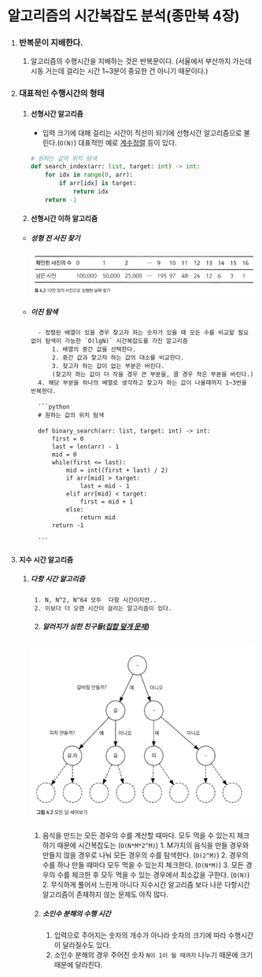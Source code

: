 # 알고리즘의 시간복잡도 분석(종만북 4장)

1. ### 반복문이 지배한다.

    1. 알고리즘의 수행시간을 지배하는 것은 반복문이다. (서울에서 부산까지 가는데 시동 거는데 걸리는 시간 1~3분이 중요한 건 아니기 때문이다.)

2. ### 대표적인 수행시간의 형태

    1. #### 선형시간 알고리즘
      
        - 입력 크기에 대해 걸리는 시간이 직선이 되기에 선형시간 알고리즘으로 불린다.(`O(N)`)
    대표적인 예로 [계수정렬](https://bowbowbow.tistory.com/8) 등이 있다.
        
        ``` python
        # 원하는 값의 위치 탐색
        def search_index(arr: list, target: int) -> int:
            for idx in range(0, arr):
                if arr[idx] is target:
                    return idx
            return -1
        ```
        
    2. #### 선형시간 이하 알고리즘
    
    - ##### 성형 전 사진 찾기
    
        ![](../../img/theory/01-TimeComplexity/search-plastic-surgery.png)
    
    - ##### 이진 탐색
          
            - 정렬된 배열이 있을 경우 찾고자 하는 숫자가 있을 때 모든 수를 비교할 필요 없이 탐색이 가능한 `O(lgN)` 시간복잡도를 가진 알고리즘
                1. 배열의 중간 값을 선택한다.
                2. 중간 값과 찾고자 하는 값의 대소를 비교한다.
                3. 찾고자 하는 값이 없는 부분은 버린다.
                (찾고자 하는 값이 더 작을 경우 큰 부분을, 클 경우 작은 부분을 버린다.)
            4. 해당 부분을 하나의 배열로 생각하고 찾고자 하는 값이 나올때까지 1~3번을 반복한다.
            
            ```python
            # 원하는 값의 위치 탐색
            
            def binary_search(arr: list, target: int) -> int:
                first = 0
                last = len(arr) - 1
                mid = 0
                while(first <= last):
                    mid = int((first + last) / 2)
                    if arr[mid] > target:
                        last = mid - 1
                    elif arr[mid] < target:
                        first = mid + 1
                    else:
                        return mid
                return -1
            
            ```
    
3. #### 지수 시간 알고리즘
    
    1. ##### 다항 시간 알고리즘
          
            1. N, N^2, N^64 모두  다항 시간이지만..
            2. 이보다 더 오랜 시간이 걸리는 알고리즘이 있다.
        2. ##### 알러지가 심한 친구들([집합 덮개 문제](https://dudri63.github.io/2019/01/25/algo15/))
    
        ![](../../img/theory/01-TimeComplexity/allergy.png)
    
        1. 음식을 만드는 모든 경우의 수를 계산할 때마다. 모두 먹을 수 있는지 체크하기 때문에 시간복잡도는 (`O(N*M*2^M)`)
                1. M가지의 음식을 만들 경우와 만들지 않을 경우로 나눠 모든 경우의 수를 탐색한다. (`O(2^M)`)
                2. 경우의 수를 하나 만들 때마다 모두 먹을 수 있는지 체크한다. (`O(N*M)`)
                3. 모든 경우의 수를 체크한 후 모두 먹을 수 있는 경우에서 최소값을 구한다. (`O(N)`)
            2. 무식하게 풀어서 느린게 아니다 지수시간 알고리즘 보다 나은 다항시간 알고리즘이 존재하지 않는 문제도 아직 많다.
        3. ##### 소인수 분해의 수행 시간
          
            1. 입력으로 주어지는 숫자의 개수가 아니라 숫자의 크기에 따라 수행시간이 달라질수도 있다.
            2. 소인수 분해의 경우 주어진 숫자 `N이 1이 될 때까지` 나누기 때문에 크기 때문에 달라진다.